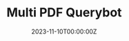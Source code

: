 ---
title: Multi PDF Querybot
date: "2023-11-10T00:00:00Z"
mytype: software
summary: This is a simple application where you can upload a PDF document and chat with LLM using a RAG created via in-memory vector store
links:
  - type: code
    url: "https://github.com/subroy13/multi-pdf-querybot"
  - type: readme
    url: "https://github.com/subroy13/multi-pdf-querybot/blob/master/README.md"
---